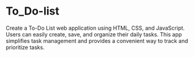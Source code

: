 # To_Do-list
Create a To-Do List web application using HTML, CSS, and JavaScript. Users can easily create, save, and organize their daily tasks. This app simplifies task management and provides a convenient way to track and prioritize tasks.
